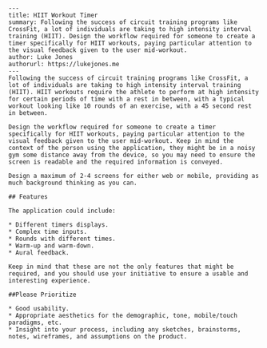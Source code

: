 
    ---
    title: HIIT Workout Timer
    summary: Following the success of circuit training programs like CrossFit, a lot of individuals are taking to high intensity interval training (HIIT). Design the workflow required for someone to create a timer specifically for HIIT workouts, paying particular attention to the visual feedback given to the user mid-workout.
    author: Luke Jones
    authorurl: https://lukejones.me
    ---
    Following the success of circuit training programs like CrossFit, a lot of individuals are taking to high intensity interval training (HIIT). HIIT workouts require the athlete to perform at high intensity for certain periods of time with a rest in between, with a typical workout looking like 10 rounds of an exercise, with a 45 second rest in between. 
    
    Design the workflow required for someone to create a timer specifically for HIIT workouts, paying particular attention to the visual feedback given to the user mid-workout. Keep in mind the context of the person using the application, they might be in a noisy gym some distance away from the device, so you may need to ensure the screen is readable and the required information is conveyed.
    
    Design a maximum of 2-4 screens for either web or mobile, providing as much background thinking as you can.
    
    ## Features
    
    The application could include:
    
    * Different timers displays.
    * Complex time inputs.
    * Rounds with different times.
    * Warm-up and warm-down.
    * Aural feedback.
    
    Keep in mind that these are not the only features that might be required, and you should use your initiative to ensure a usable and interesting experience.
    
    ##Please Prioritize
    
    * Good usability.
    * Appropriate aesthetics for the demographic, tone, mobile/touch paradigms, etc.
    * Insight into your process, including any sketches, brainstorms, notes, wireframes, and assumptions on the product.
